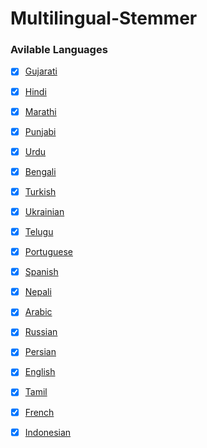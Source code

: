 # Multilingual-Stemmer

### Avilable Languages

- [x] [Gujarati](/MultilingualStemmer/Languages/Gujarati/README.md)
- [x] [Hindi](/MultilingualStemmer/Languages/Hindi/README.md)
- [x] [Marathi](/MultilingualStemmer/Languages/Marathi/README.md)
- [x] [Punjabi](/MultilingualStemmer/Languages/Punjabi/README.md)
- [x] [Urdu](/MultilingualStemmer/Languages/Urdu/README.md)
- [x] [Bengali](/MultilingualStemmer/Languages/Bengali/README.md)
- [X] [Turkish](/MultilingualStemmer/Languages/Turkish/README.md)
- [x] [Ukrainian](/MultilingualStemmer/Languages/Ukrainian/README.md)
- [X] [Telugu](/MultilingualStemmer/Languages/Telugu/README.md)
- [x] [Portuguese](/MultilingualStemmer/Languages/Portuguese/README.md)
- [x] [Spanish](/MultilingualStemmer/Languages/Spanish/README.md)
- [x] [Nepali](/MultilingualStemmer/Languages/Nepali/README.md)
- [x] [Arabic](/MultilingualStemmer/Languages/Arabic/README.md)
- [x] [Russian](/MultilingualStemmer/Languages/Russian/README.md)
- [X] [Persian](/MultilingualStemmer/Languages/Persian/README.md)
- [x] [English](/MultilingualStemmer/Languages/English/README.md)
- [X] [Tamil](/MultilingualStemmer/Languages/Tamil/README.md)
- [x] [French](/MultilingualStemmer/Languages/French/README.md)
- [x] [Indonesian](/MultilingualStemmer/Languages/Indonesian/README.md)



